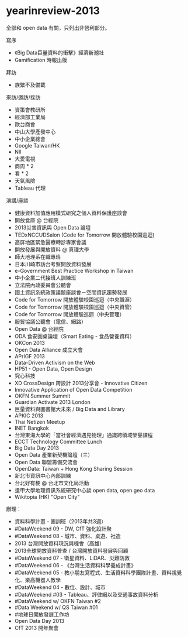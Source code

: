 yearinreview-2013
=================

全部和 open data 有關，只列出非營利部分。

寫序
- 《Big Data巨量資料的衝擊》經濟新潮社
- Gamification 時報出版

拜訪
- 族繁不及備載

來訪/邀訪/採訪
- 資策會教研所
- 經濟部工業局
- 歐台商會
- 中山大學產發中心
- 中小企業總會
- Google Taiwan/HK
- NII
- 大愛電視
- 商周 * 2
- 看 * 2
- 天氣風險
- Tableau 代理

演講/座談
- 健康資料加值應用模式研究之個人資料保護座談會
- 開放食庫 @ 台經院
- 2013災害資訊與 Open Data 論壇
- TEDxNCCUDSalon (Code for Tomorrow 開放體驗校園巡迴)
- 高屏地區緊急醫療轉診專家會議
- 開放發展與開放資料 @ 真理大學
- 師大地理系在職專班
- 日本川崎市訪台考察開放資料發展
- e-Government Best Practice Workshop in Taiwan
- 中小企業二代接班人訓練班
- 立法院內政委員會公聽會
- 國土資訊系統政策議題座談會－空間資訊趨勢發展
- Code for Tomorrow 開放體驗校園巡迴（中央職涯）
- Code for Tomorrow 開放體驗校園巡迴（中央資管）
- Code for Tomorrow 開放體驗巡迴（中央管理）
- 服貿協議公聽會（電信、網路）
- Open Data @ 台經院
- ODA 食安圓桌論壇（Smart Eating - 食品營養資料）
- OKCon 2013
- Open Data Alliance 成立大會
- APrIGF 2013
- Data-Driven Activism on the Web
- HP51 - Open Data, Open Design
- 究心科技
- XD CrossDesign 跨設計 2013分享會 - Innovative Citizen
- Innovative Application of Open Data Competition
- OKFN Summer Summit
- Guardian Activate 2013 London
- 巨量資料與圖書館大未來 / Big Data and Library
- APKIC 2013
- Thai Netizen Meetup
- INET Bangkok
- 台灣東海大學的「當社會經濟遇見物理」通識跨領域榮譽課程
- ECCT Technology Committee Lunch
- Big Data Day 2013
- Open Data 產業新契機論壇（三）
- Open Data 聯盟籌備交流會
- OpenData: Taiwan + Hong Kong Sharing Session
- 新北市資訊中心內部訓練
- 台北好有梗 @ 台北市文化局活動
- 逢甲大學地理資訊系統研究中心談 open data, open geo data
- Wikitopia (HK) "Open City"

辦理：
- 資料科學計畫 - 團訓班（2013年共3週）
- #DataWeekend 09 - DW, CfT 強化設計聚
- #DataWeekend 08 - 城市、資料、桌遊、社造
- 2013 台灣開放資料現況與機會（高雄）
- 2013全球開放資料普查 / 台灣開放資料發展與回顧
- #DataWeekend 07 - 衛星資料、LiDAR、災難防救
- #DataWeekend 06 - 《台灣生活資料科學養成計畫》
- #DataWeekend 05 - 教小朋友寫程式、生活資料科學團隊計畫、資料視覺化、樂高機器人教學
- #DataWeekend 04 - 數位、設計、城市
- #DataWeekend #03 - Tableau、評律網以及交通事故資料分析
- #DataWeekend w/ OKFN Taiwan #2
- #Data Weekend w/ QS Taiwan #01
- #地球日開放發展工作坊
- Open Data Day 2013
- CfT 2013 開年聚會
